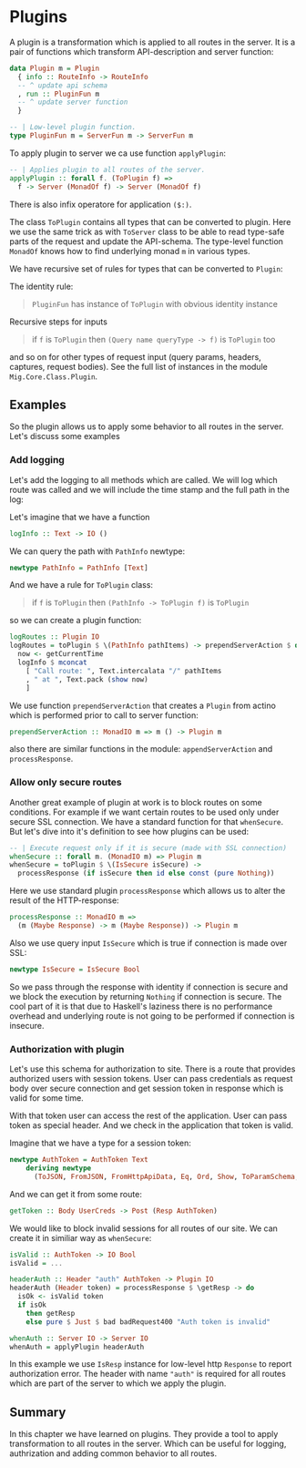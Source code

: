 # Plugins

A plugin is a transformation which is applied to all routes in the server.
It is a pair of functions which transform API-description and server function:

```haskell
data Plugin m = Plugin
  { info :: RouteInfo -> RouteInfo
  -- ^ update api schema
  , run :: PluginFun m
  -- ^ update server function
  }

-- | Low-level plugin function.
type PluginFun m = ServerFun m -> ServerFun m
```

To apply plugin to server we ca use function `applyPlugin`:

```haskell
-- | Applies plugin to all routes of the server.
applyPlugin :: forall f. (ToPlugin f) => 
  f -> Server (MonadOf f) -> Server (MonadOf f)
```

There is also infix operatore for application `($:)`.

The class `ToPlugin` contains all types that can be converted to plugin.
Here we use the same trick as with `ToServer` class to be able to read type-safe parts of the request
and update the API-schema. The type-level function `MonadOf` knows how to find underlying monad `m`
in various types.

We have recursive set of rules for types that can be converted to `Plugin`:

The identity rule:

> `PluginFun` has instance of `ToPlugin` with obvious identity instance

Recursive steps for inputs

> if `f` is `ToPlugin` then `(Query name queryType -> f)` is `ToPlugin` too

and so on for other types of request input (query params, headers, captures, request bodies).
See the full list of instances in the module `Mig.Core.Class.Plugin`.

## Examples

So the plugin allows us to apply some behavior to all routes in the server.
Let's discuss some examples

### Add logging

Let's add the logging to all methods which are called. We will log which route 
was called and we will include the time stamp and the full path in the log:

Let's imagine that we have a function

```haskell
logInfo :: Text -> IO ()
```

We can query the path with `PathInfo` newtype:

```haskell
newtype PathInfo = PathInfo [Text]
```

And we have a rule for  `ToPlugin` class:

> if `f` is `ToPlugin` then `(PathInfo -> ToPlugin f)` is `ToPlugin`

so we can create a plugin function:

```haskell
logRoutes :: Plugin IO
logRoutes = toPlugin $ \(PathInfo pathItems) -> prependServerAction $ do
  now <- getCurrentTime 
  logInfo $ mconcat
    [ "Call route: ", Text.intercalata "/" pathItems 
    , " at ", Text.pack (show now)
    ]
```

We use function `prependServerAction` that creates a `Plugin`
from actino which is performed prior to call to server function:

```haskell
prependServerAction :: MonadIO m => m () -> Plugin m
```

also there are similar functions in the module: `appendServerAction` and `processResponse`.

### Allow only secure routes

Another great example of plugin at work is to block routes on some conditions.
For example if we want certain routes to be used only under secure SSL connection.
We have a standard function for that `whenSecure`. But let's dive into it's definition to
see how plugins can be used:

```haskell
-- | Execute request only if it is secure (made with SSL connection)
whenSecure :: forall m. (MonadIO m) => Plugin m
whenSecure = toPlugin $ \(IsSecure isSecure) -> 
  processResponse (if isSecure then id else const (pure Nothing))
```

Here we use standard plugin `processResponse` which allows
us to alter the result of the HTTP-response:

```haskell
processResponse :: MonadIO m => 
  (m (Maybe Response) -> m (Maybe Response)) -> Plugin m
```

Also we use query input `IsSecure` which is true if connection is made over SSL:

```haskell
newtype IsSecure = IsSecure Bool
```

So we pass through the response with identity if connection is secure
and we block the execution by returning `Nothing` if connection is secure.
The cool part of it is that due to Haskell's laziness there is no performance overhead and underlying
route is not going to be performed if connection is insecure.

### Authorization with plugin

Let's use this schema for authorization to site. 
There is a route that provides authorized users with session tokens.
User can pass credentials as request body over secure connection
and get session token in response which is valid for some time. 

With that token user can access the rest of the application.
User can pass token as special header. And we check in the application
that token is valid.

Imagine that we have a type for a session token:

```haskell
newtype AuthToken = AuthToken Text
    deriving newtype 
      (ToJSON, FromJSON, FromHttpApiData, Eq, Ord, Show, ToParamSchema, ToSchema)
```

And we can get it from some route:

```haskell
getToken :: Body UserCreds -> Post (Resp AuthToken)
```

We would like to block invalid sessions for all routes of our site.
We can create it in similiar way as `whenSecure`:

```haskell
isValid :: AuthToken -> IO Bool
isValid = ...

headerAuth :: Header "auth" AuthToken -> Plugin IO
headerAuth (Header token) = processResponse $ \getResp -> do
  isOk <- isValid token
  if isOk
    then getResp
    else pure $ Just $ bad badRequest400 "Auth token is invalid"

whenAuth :: Server IO -> Server IO
whenAuth = applyPlugin headerAuth
```

In this example we use `IsResp` instance for low-level http `Response`
to report authorization error. The header with name `"auth"` is required
for all routes which are part of the server to which we apply the plugin.

## Summary

In this chapter we have learned on plugins. They provide a tool to apply
transformation to all routes in the server. Which can be useful for logging, authrization
and adding common behavior to all routes.
